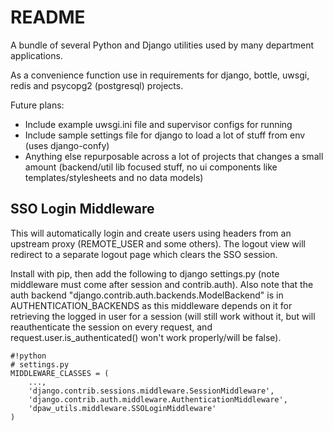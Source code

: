# README #

A bundle of several Python and Django utilities used by many department
applications.

As a convenience function use in requirements for django, bottle, uwsgi, redis and psycopg2 (postgresql) projects.

Future plans:

 * Include example uwsgi.ini file and supervisor configs for running
 * Include sample settings file for django to load a lot of stuff from env (uses django-confy)
 * Anything else repurposable across a lot of projects that changes a small amount (backend/util lib focused stuff, no ui components like templates/stylesheets and no data models)

## SSO Login Middleware ##

This will automatically login and create users using headers from an upstream proxy (REMOTE_USER and some others). The logout view will redirect to a separate logout page which clears the SSO session.

Install with pip, then add the following to django settings.py (note middleware must come after session and contrib.auth). Also note that the auth backend "django.contrib.auth.backends.ModelBackend" is in AUTHENTICATION_BACKENDS as this middleware depends on it for retrieving the logged in user for a session (will still work without it, but will reauthenticate the session on every request, and request.user.is_authenticated() won't work properly/will be false).

```
#!python
# settings.py
MIDDLEWARE_CLASSES = (
    ...,
    'django.contrib.sessions.middleware.SessionMiddleware',
    'django.contrib.auth.middleware.AuthenticationMiddleware',
    'dpaw_utils.middleware.SSOLoginMiddleware'
)
```
